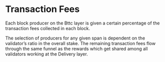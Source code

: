 # Transaction Fees

Each block producer on the Bttc layer is given a certain percentage of the transaction fees collected in each block.

The selection of producers for any given span is dependent on the validator’s ratio in the overall stake. The remaining transaction fees flow through the same funnel as the rewards which get shared among all validators working at the Delivery layer.
